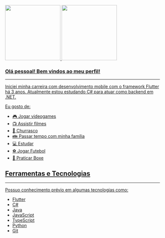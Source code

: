 <div>
<a href="https://github.com/luisfeliperamalho">
<img loading="lazy" height="180em" src="https://github-readme-stats.vercel.app/api/top-langs/?username=luisfeliperamalho&layout=compact&langs_count=7&theme=dracula"/>
<img loading="lazy" height="180em" src="https://github-readme-stats.vercel.app/api?username=luisfeliperamalho&show_icons=true&theme=dracula&include_all_commits=true&count_private=true"/>
</div>

### Olá pessoal! Bem vindos ao meu perfil!
-------------------------------------------------------------------------------------------------------------------------------------------------------------------------
Iniciei minha carreira com desenvolvimento mobile com o framework Flutter há 3 anos. Atualmente estou estudando C# para atuar como backend em .NET.

Eu gosto de:

- 🎮 Jogar videogames
- 📺 Assistir filmes
- 🍖 Churrasco
- 👪 Passar tempo com minha família
- 💻 Estudar
- ⚽ Jogar Futebol
- 🥊 Praticar Boxe

## Ferramentas e Tecnologias
-------------------------------------------------------------------------------------------------------------------------------------------------------------------------
Possuo conhecimento prévio em algumas tecnologias como:

- Flutter
- C#
- Java
- JavaScript
- TypeScript
- Python
- Git 
